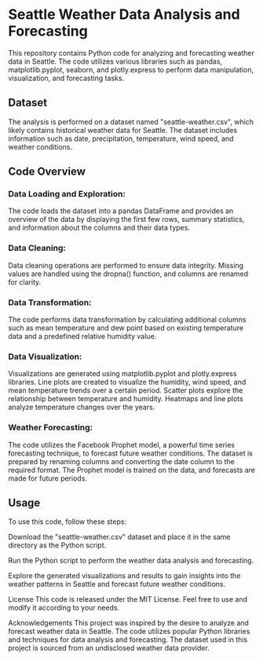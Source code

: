 # Seattle Weather Data Analysis and Forecasting
This repository contains Python code for analyzing and forecasting weather data in Seattle. The code utilizes various libraries such as pandas, matplotlib.pyplot, seaborn, and plotly.express to perform data manipulation, visualization, and forecasting tasks.

## Dataset
The analysis is performed on a dataset named "seattle-weather.csv", which likely contains historical weather data for Seattle. The dataset includes information such as date, precipitation, temperature, wind speed, and weather conditions.

## Code Overview

### Data Loading and Exploration: 
The code loads the dataset into a pandas DataFrame and provides an overview of the data by displaying the first few rows, summary statistics, and information about the columns and their data types.

### Data Cleaning: 
Data cleaning operations are performed to ensure data integrity. Missing values are handled using the dropna() function, and columns are renamed for clarity.

### Data Transformation: 
The code performs data transformation by calculating additional columns such as mean temperature and dew point based on existing temperature data and a predefined relative humidity value.

### Data Visualization: 
Visualizations are generated using matplotlib.pyplot and plotly.express libraries. Line plots are created to visualize the humidity, wind speed, and mean temperature trends over a certain period. Scatter plots explore the relationship between temperature and humidity. Heatmaps and line plots analyze temperature changes over the years.

### Weather Forecasting: 
The code utilizes the Facebook Prophet model, a powerful time series forecasting technique, to forecast future weather conditions. The dataset is prepared by renaming columns and converting the date column to the required format. The Prophet model is trained on the data, and forecasts are made for future periods.

## Usage
To use this code, follow these steps:

Download the "seattle-weather.csv" dataset and place it in the same directory as the Python script.

Run the Python script to perform the weather data analysis and forecasting.

Explore the generated visualizations and results to gain insights into the weather patterns in Seattle and forecast future weather conditions.

License
This code is released under the MIT License. Feel free to use and modify it according to your needs.

Acknowledgements
This project was inspired by the desire to analyze and forecast weather data in Seattle. The code utilizes popular Python libraries and techniques for data analysis and forecasting. The dataset used in this project is sourced from an undisclosed weather data provider.
